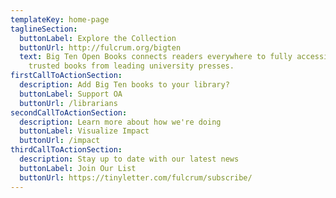 ```yaml
---
templateKey: home-page
taglineSection:
  buttonLabel: Explore the Collection
  buttonUrl: http://fulcrum.org/bigten
  text: Big Ten Open Books connects readers everywhere to fully accessible,
    trusted books from leading university presses.
firstCallToActionSection:
  description: Add Big Ten books to your library?
  buttonLabel: Support OA
  buttonUrl: /librarians
secondCallToActionSection:
  description: Learn more about how we're doing
  buttonLabel: Visualize Impact
  buttonUrl: /impact
thirdCallToActionSection:
  description: Stay up to date with our latest news
  buttonLabel: Join Our List
  buttonUrl: https://tinyletter.com/fulcrum/subscribe/
---
```

